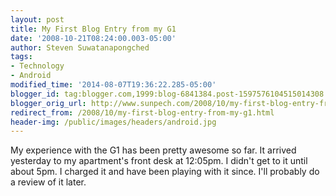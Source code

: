 ```yaml
---
layout: post
title: My First Blog Entry from my G1
date: '2008-10-21T08:24:00.003-05:00'
author: Steven Suwatanapongched
tags:
- Technology
- Android
modified_time: '2014-08-07T19:36:22.285-05:00'
blogger_id: tag:blogger.com,1999:blog-6841384.post-1597576104515014308
blogger_orig_url: http://www.sunpech.com/2008/10/my-first-blog-entry-from-my-g1.html
redirect_from: /2008/10/my-first-blog-entry-from-my-g1.html
header-img: /public/images/headers/android.jpg
---
```


My experience with the G1 has been pretty awesome so far.  It arrived yesterday to my apartment's front desk at 12:05pm.  I didn't get to it until about 5pm.  I charged it and have been playing with it since.  I'll probably do a review of it later.
